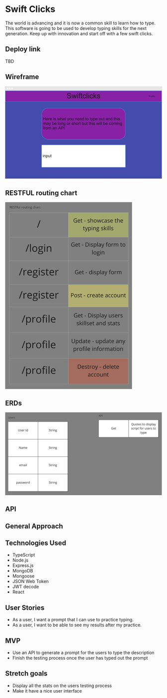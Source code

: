 # Swift Clicks

The world is advancing and it is now a common skill to learn how to type. This software is going to be used to develop typing skills for the next generation. Keep up with innovation and start off with a few swift clicks.

## Deploy link
TBD

## Wireframe
![Screenshot](/public/img/web.png)

## RESTFUL routing chart 
<!-- List of links -->
<img src="public/img/rest.png" height='600px'/>

## ERDs
<!-- Relationships -->
![Screenshot](/public/img/erd.png)

## API

## General Approach

## Technologies Used
- TypeScript
- Node.js
- Express.js
- MongoDB
- Mongoose
- JSON Web Token
- JWT decode
- React

## User Stories
- As a user, I want a prompt that I can use to practice typing.
- As a user, I want to be able to see my results after my practice.

## MVP
- Use an API to generate a prompt for the users to type the description
- Finish the testing process once the user has typed out the prompt

## Stretch goals
- Display all the stats on the users testing process
- Make it have a nice user interface 